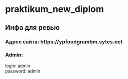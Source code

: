 # praktikum_new_diplom 
## Инфа для ревью  
### Адрес сайта: https://ypfoodgrambm.sytes.net
### Admin:  
login: admin  
password: admin
